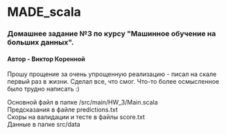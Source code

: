 # MADE_scala

### Домашнее задание №3 по курсу "Машинное обучение на больших данных".
#### Автор - Виктор Коренной

Прошу прощение за очень упрощенную реализацию - писал на скале первый раз в жизни. Сделал все, что смог. Что-то более осмысленное было трудно написать :)

Основной файл в папке /src/main/HW_3/Main.scala  
Предсказания в файле predictions.txt  
Скоры на валидации и тесте в файлы score.txt  
Данные в папке src/data  
